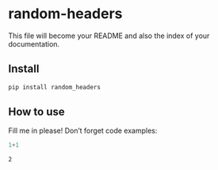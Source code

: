 # random-headers

<!-- WARNING: THIS FILE WAS AUTOGENERATED! DO NOT EDIT! -->

This file will become your README and also the index of your
documentation.

## Install

``` sh
pip install random_headers
```

## How to use

Fill me in please! Don’t forget code examples:

``` python
1+1
```

    2

